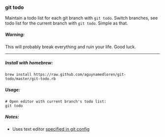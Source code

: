 ### git todo

Maintain a todo list for each git branch with `git todo`.  Switch branches, see todo list for the current branch with `git todo`.  Simple as that.

##### Warning:

This will probably break everything and ruin your life.  Good luck.

---

##### Install with homebrew:
```
brew install https://raw.github.com/aguynamedloren/git-todo/master/git-todo.rb
```

##### Usage:

```
# Open editor with current branch's todo list:
git todo
```

##### Notes:
- Uses text editor [specified in git config](http://git-scm.com/book/en/v2/Getting-Started-First-Time-Git-Setup#Your-Editor)
